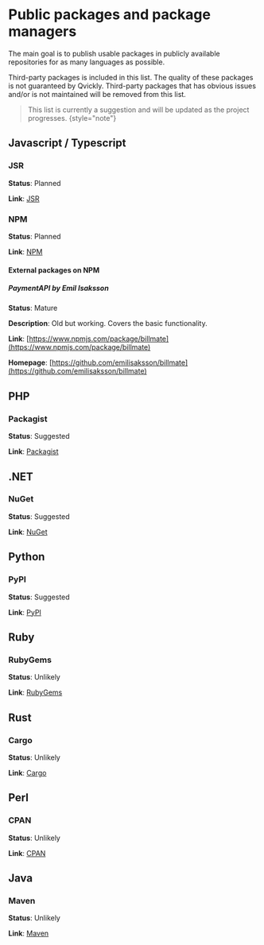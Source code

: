 # Public packages and package managers

The main goal is to publish usable packages in publicly available repositories for as many languages as possible.

Third-party packages is included in this list.
The quality of these packages is not guaranteed by Qvickly.
Third-party packages that has obvious issues and/or is not maintained will be removed from this list.

> This list is currently a suggestion and will be updated as the project progresses.
> {style="note"}

## Javascript / Typescript
### JSR

**Status**: Planned

**Link**: [JSR](https://jsr.io/)

### NPM

**Status**: Planned

**Link**: [NPM](https://www.npmjs.com/)

#### External packages on NPM

##### PaymentAPI by Emil Isaksson

**Status**: Mature

**Description**: Old but working. Covers the basic functionality.

**Link**: [https://www.npmjs.com/package/billmate](https://www.npmjs.com/package/billmate)

**Homepage**: [https://github.com/emilisaksson/billmate](https://github.com/emilisaksson/billmate)

## PHP
### Packagist

**Status**: Suggested

**Link**: [Packagist](https://packagist.org/)

## .NET
### NuGet

**Status**: Suggested

**Link**: [NuGet](https://www.nuget.org/)

## Python
### PyPI

**Status**: Suggested

**Link**: [PyPI](https://pypi.org/)

## Ruby
### RubyGems

**Status**: Unlikely

**Link**: [RubyGems](https://rubygems.org/)

## Rust
### Cargo

**Status**: Unlikely

**Link**: [Cargo](https://crates.io/)

## Perl
### CPAN

**Status**: Unlikely

**Link**: [CPAN](https://www.cpan.org/)

## Java
### Maven

**Status**: Unlikely

**Link**: [Maven](https://mvnrepository.com/)


